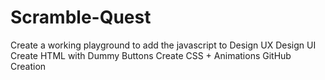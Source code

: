 # Scramble-Quest

Create a working playground to add the javascript to 
Design UX 
Design UI 
Create HTML with Dummy Buttons
Create CSS + Animations
GitHub Creation
